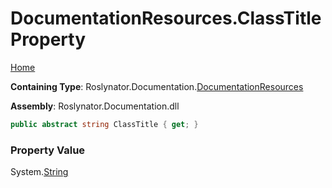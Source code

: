 <a name="_top"></a>

# DocumentationResources\.ClassTitle Property

[Home](../../../../README.md#_top)

**Containing Type**: Roslynator\.Documentation\.[DocumentationResources](../README.md#_top)

**Assembly**: Roslynator\.Documentation\.dll

```csharp
public abstract string ClassTitle { get; }
```

### Property Value

System\.[String](https://docs.microsoft.com/en-us/dotnet/api/system.string)

